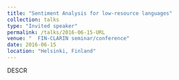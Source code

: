 ```yaml
---
title: "Sentiment Analysis for low-resource languages"
collection: talks
type: "Invited speaker"
permalink: /talks/2016-06-15-URL
venue: "  FIN-CLARIN seminar/conference"
date: 2016-06-15
location: "Helsinki, Finland"
---
```


DESCR
